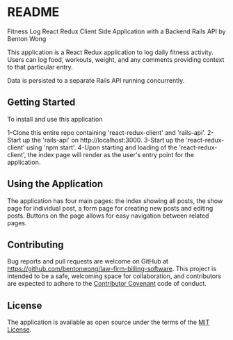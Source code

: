 # README

Fitness Log React Redux Client Side Application with a Backend Rails API by Benton Wong

This application is a React Redux application to log daily fitness activity.  Users can log food, workouts, weight, and any comments providing context to that particular entry.

Data is persisted to a separate Rails API running concurrently.

## Getting Started

To install and use this application

1-Clone this entire repo containing 'react-redux-client' and 'rails-api'.
2-Start up the 'rails-api' on http://localhost:3000.
3-Start up the 'react-redux-client' using 'npm start'.
4-Upon starting and loading of the 'react-redux-client', the index page will render as the user's entry point for the application.

## Using the Application

The application has four main pages: the index showing all posts, the show page for individual post, a form page for creating new posts and editing posts.  Buttons on the page allows for easy navigation between related pages.

## Contributing

Bug reports and pull requests are welcome on GitHub at https://github.com/bentonwong/law-firm-billing-software. This project is intended to be a safe, welcoming space for collaboration, and contributors are expected to adhere to the [Contributor Covenant](http://contributor-covenant.org) code of conduct.

## License

The application is available as open source under the terms of the [MIT License](http://opensource.org/licenses/MIT).
